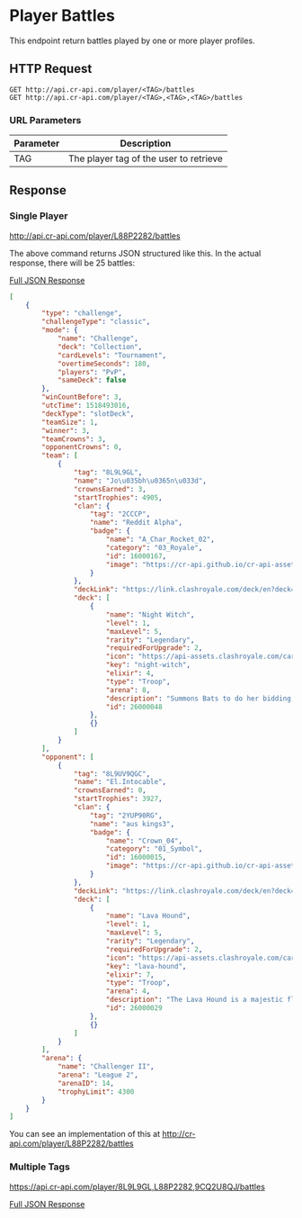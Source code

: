 # Player Battles

This endpoint return battles played by one or more player profiles.

## HTTP Request

`GET http://api.cr-api.com/player/<TAG>/battles`    
`GET http://api.cr-api.com/player/<TAG>,<TAG>,<TAG>/battles`

### URL Parameters

Parameter | Description
--- | ---
TAG | The player tag of the user to retrieve

## Response

### Single Player
http://api.cr-api.com/player/L88P2282/battles

The above command returns JSON structured like this. In the actual response, there will be 25 battles:

<a href="/json/player_battles_8L9L9GL.json">Full JSON Response</a>

```json
[
    {
        "type": "challenge",
        "challengeType": "classic",
        "mode": {
            "name": "Challenge",
            "deck": "Collection",
            "cardLevels": "Tournament",
            "overtimeSeconds": 180,
            "players": "PvP",
            "sameDeck": false
        },
        "winCountBefore": 3,
        "utcTime": 1518493016,
        "deckType": "slotDeck",
        "teamSize": 1,
        "winner": 3,
        "teamCrowns": 3,
        "opponentCrowns": 0,
        "team": [
            {
                "tag": "8L9L9GL",
                "name": "Jo\u035bh\u0365n\u033d",
                "crownsEarned": 3,
                "startTrophies": 4905,
                "clan": {
                    "tag": "2CCCP",
                    "name": "Reddit Alpha",
                    "badge": {
                        "name": "A_Char_Rocket_02",
                        "category": "03_Royale",
                        "id": 16000167,
                        "image": "https://cr-api.github.io/cr-api-assets/badges/A_Char_Rocket_02.png"
                    }
                },
                "deckLink": "https://link.clashroyale.com/deck/en?deck=26000048;26000027;26000041;28000009;26000036;26000046;26000039;28000008",
                "deck": [
                    {
                        "name": "Night Witch",
                        "level": 1,
                        "maxLevel": 5,
                        "rarity": "Legendary",
                        "requiredForUpgrade": 2,
                        "icon": "https://api-assets.clashroyale.com/cards/300/NpCrXDEDBBJgNv9QrBAcJmmMFbS7pe3KCY8xJ5VB18A.png",
                        "key": "night-witch",
                        "elixir": 4,
                        "type": "Troop",
                        "arena": 8,
                        "description": "Summons Bats to do her bidding, even after death! If you get too close, she isn't afraid of pitching in with her mean-looking battle staff.",
                        "id": 26000048
                    },
                    {}
                ]
            }
        ],
        "opponent": [
            {
                "tag": "8L9UV9QGC",
                "name": "El.Intocable",
                "crownsEarned": 0,
                "startTrophies": 3927,
                "clan": {
                    "tag": "2YUP90RG",
                    "name": "aus kings3",
                    "badge": {
                        "name": "Crown_04",
                        "category": "01_Symbol",
                        "id": 16000015,
                        "image": "https://cr-api.github.io/cr-api-assets/badges/Crown_04.png"
                    }
                },
                "deckLink": "https://link.clashroyale.com/deck/en?deck=26000029;26000001;26000013;26000025;26000048;28000013;28000001;28000012",
                "deck": [
                    {
                        "name": "Lava Hound",
                        "level": 1,
                        "maxLevel": 5,
                        "rarity": "Legendary",
                        "requiredForUpgrade": 2,
                        "icon": "https://api-assets.clashroyale.com/cards/300/unicRQ975sBY2oLtfgZbAI56ZvaWz7azj-vXTLxc0r8.png",
                        "key": "lava-hound",
                        "elixir": 7,
                        "type": "Troop",
                        "arena": 4,
                        "description": "The Lava Hound is a majestic flying beast that attacks buildings. The Lava Pups are less majestic angry babies that attack anything.",
                        "id": 26000029
                    },
                    {}
                ]
            }
        ],
        "arena": {
            "name": "Challenger II",
            "arena": "League 2",
            "arenaID": 14,
            "trophyLimit": 4300
        }
    }
]
```
You can see an implementation of this at http://cr-api.com/player/L88P2282/battles

### Multiple Tags
https://api.cr-api.com/player/8L9L9GL,L88P2282,9CQ2U8QJ/battles

<a href="/json/player_battles_8L9L9GL,L88P2282,9CQ2U8QJ.json">Full JSON Response</a>